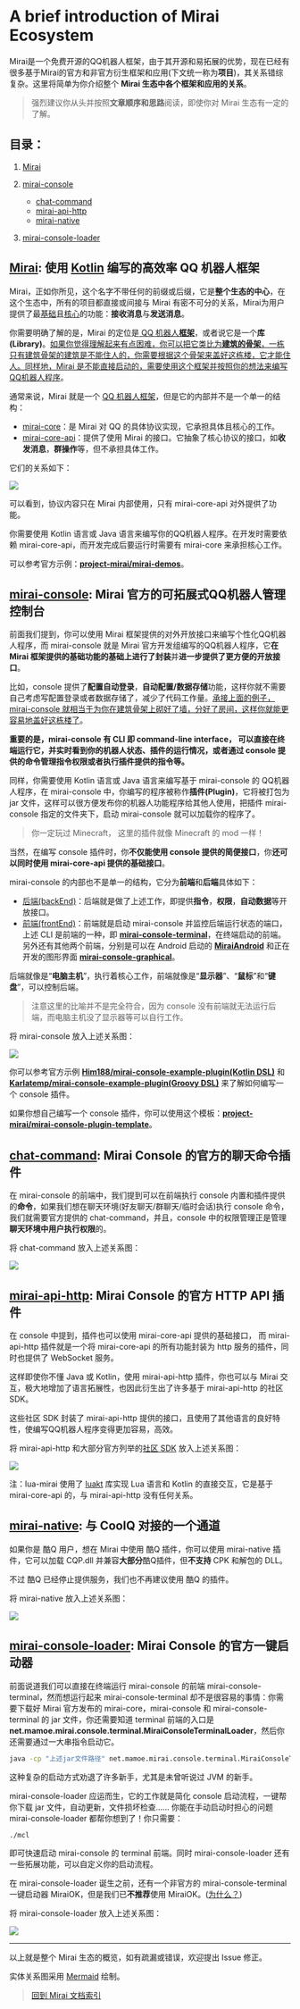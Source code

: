 # A brief introduction of Mirai Ecosystem

Mirai是一个免费开源的QQ机器人框架，由于其开源和易拓展的优势，现在已经有很多基于Mirai的官方和非官方衍生框架和应用(下文统一称为**项目**)，其关系错综复杂。这里将简单为你介绍整个 **Mirai 生态中各个框架和应用的关系**。

> 强烈建议你从头并按照**文章顺序和思路**阅读，即使你对 Mirai 生态有一定的了解。

## 目录：

1. [Mirai](#mirai-使用-kotlin-编写的高效率-qq-机器人框架)

2. [mirai-console](#mirai-console-mirai-官方的可拓展式qq机器人管理控制台)

   - [chat-command](#chat-command-mirai-console-的官方的聊天命令插件)
   - [mirai-api-http](#mirai-api-http-mirai-console-的官方-http-api-插件)
   - [mirai-native](#mirai-native-与-coolq-对接的一个通道)

3. [mirai-console-loader](#mirai-console-loader-mirai-console-的官方一键启动器)




## [Mirai](https://github.com/mamoe/mirai): 使用 [Kotlin](https://www.kotlincn.net/) 编写的高效率 QQ 机器人框架

Mirai，正如你所见，这个名字不带任何的前缀或后缀，它是**整个生态的中心**，在这个生态中，所有的项目都直接或间接与 Mirai 有密不可分的关系，Mirai为用户提供了最<u>基础</u>且<u>核心</u>的功能：**接收消息**与**发送消息**。

你需要明确了解的是，Mirai 的定位是<u> QQ 机器人**框架**</u>，或者说它是一个**库(Library)**。<u>如果你觉得理解起来有点困难，你可以把它类比为**建筑的骨架**，一栋只有建筑骨架的建筑是不能住人的，你需要根据这个骨架来盖好这栋楼，它才能住人。同样地，Mirai 是不能直接启动的，需要使用这个框架并按照你的想法来编写QQ机器人程序</u>。

通常来说，Mirai 就是一个 <u>QQ 机器人框架</u>，但是它的内部并不是一个单一的结构：

- [mirai-core](https://github.com/mamoe/mirai/tree/dev/mirai-core)：是 Mirai 对 QQ 的具体协议实现，它承担具体且核心的工作。
- [mirai-core-api](https://github.com/mamoe/mirai/tree/dev/mirai-core-api)：提供了使用 Mirai 的接口。它抽象了核心协议的接口，如**收发消息**，**群操作**等，但不承担具体工作。

它们的关系如下：

[![](https://mermaid.ink/img/eyJjb2RlIjoiZmxvd2NoYXJ0IExSXG4gICAgY2xhc3NEZWYgY29yZWhpZ2hsaWdodCBmaWxsOiNmOTYsc3Ryb2tlOiMzMzMsc3Ryb2tlLXdpZHRoOjNweDtcbiAgICBzdWJncmFwaCBtaXJhaSBbXCJNaXJhaSDmoYbmnrZcIl1cbiAgICAgICAgbWlyYWljb3JlYXBpKG1pcmFpLWNvcmUtYXBpKTo6OmNvcmVoaWdobGlnaHRcbiAgICAgICAgbWlyYWljb3JlcXFhbmRyb2lkKFwibWlyYWktY29yZTxici8-KFFRQW5kcm9pZCDljY_orq4pXCIpXG4gICAgICAgIG1pcmFpY29yZXFxYW5kcm9pZCAtLT4gfOaPkOS-m-WNj-iurnxtaXJhaWNvcmVhcGlcbiAgICBlbmRcbiAgICBtaXJhaWludGVyZmFjZShcIuS9oOe8luWGmeeahDxici8-5py65Zmo5Lq656iL5bqPXCIpXG4gICAgbWlyYWljb3JlYXBpIC0tPiB85o-Q5L6b5Z-656GA5Yqf6IO9fG1pcmFpaW50ZXJmYWNlIiwibWVybWFpZCI6eyJ0aGVtZSI6ImRlZmF1bHQifSwidXBkYXRlRWRpdG9yIjpmYWxzZX0)](https://mermaid-js.github.io/mermaid-live-editor/#/edit/eyJjb2RlIjoiZmxvd2NoYXJ0IExSXG4gICAgY2xhc3NEZWYgY29yZWhpZ2hsaWdodCBmaWxsOiNmOTYsc3Ryb2tlOiMzMzMsc3Ryb2tlLXdpZHRoOjNweDtcbiAgICBzdWJncmFwaCBtaXJhaSBbXCJNaXJhaSDmoYbmnrZcIl1cbiAgICAgICAgbWlyYWljb3JlYXBpKG1pcmFpLWNvcmUtYXBpKTo6OmNvcmVoaWdobGlnaHRcbiAgICAgICAgbWlyYWljb3JlcXFhbmRyb2lkKFwibWlyYWktY29yZTxici8-KFFRQW5kcm9pZCDljY_orq4pXCIpXG4gICAgICAgIG1pcmFpY29yZXFxYW5kcm9pZCAtLT4gfOaPkOS-m-WNj-iurnxtaXJhaWNvcmVhcGlcbiAgICBlbmRcbiAgICBtaXJhaWludGVyZmFjZShcIuS9oOe8luWGmeeahDxici8-5py65Zmo5Lq656iL5bqPXCIpXG4gICAgbWlyYWljb3JlYXBpIC0tPiB85o-Q5L6b5Z-656GA5Yqf6IO9fG1pcmFpaW50ZXJmYWNlIiwibWVybWFpZCI6eyJ0aGVtZSI6ImRlZmF1bHQifSwidXBkYXRlRWRpdG9yIjpmYWxzZX0)

可以看到，协议内容只在 Mirai 内部使用，只有 mirai-core-api 对外提供了功能。

你需要使用 Kotlin 语言或 Java 语言来编写你的QQ机器人程序。在开发时需要依赖 mirai-core-api，而开发完成后要运行时需要有 mirai-core 来承担核心工作。

可以参考官方示例：**[project-mirai/mirai-demos](https://github.com/project-mirai/mirai-demos)**。

## [mirai-console](https://github.com/mamoe/mirai-console): Mirai 官方的可拓展式QQ机器人管理控制台

前面我们提到，你可以使用 Mirai 框架提供的对外开放接口来编写个性化QQ机器人程序，而 mirai-console 就是 Mirai 官方开发组编写的QQ机器人程序，它**在 Mirai 框架提供的基础功能的基础上进行了封装**并**进一步提供了更方便的开放接口**。

比如，console 提供了**配置自动登录**，**自动配置/数据存储**功能，这样你就不需要自己考虑写配置登录或者数据存储了，减少了代码工作量。<u>承接上面的例子，mirai-console 就相当于为你在建筑骨架上砌好了墙，分好了房间，这样你就能更容易地盖好这栋楼了</u>。

**重要的是，mirai-console 有 CLI 即 command-line interface， 可以直接在终端运行它，并实时看到你的机器人状态、插件的运行情况，或者通过 console 提供的命令管理指令权限或者执行插件提供的指令等。**

同样，你需要使用 Kotlin 语言或 Java 语言来编写基于 mirai-console 的 QQ机器人程序，在 mirai-console 中，你编写的程序被称作**插件(Plugin)**，它将被打包为 jar 文件，这样可以很方便发布你的机器人功能程序给其他人使用，把插件 mirai-console 指定的文件夹下，启动 mirai-console 就可以加载你的程序了。

> 你一定玩过 Minecraft， 这里的插件就像 Minecraft 的 mod 一样！

当然，在编写 console 插件时，你**不仅能使用 console 提供的简便接口**，你**还可以同时使用 mirai-core-api 提供的基础接口**。

mirai-console 的内部也不是单一的结构，它分为**前端**和**后端**具体如下：

- [后端(backEnd)](https://github.com/mamoe/mirai-console/tree/master/backend)：后端就是做了上述工作，即提供**指令**，**权限**，**自动数据**等开放接口。
- [前端(frontEnd)](https://github.com/mamoe/mirai-console/tree/master/frontend)：前端就是启动 mirai-console 并监控后端运行状态的端口，上述 CLI 是前端的一种，即 [**mirai-console-terminal**](https://github.com/mamoe/mirai-console/tree/master/frontend/mirai-console-terminal)，在终端启动的前端。另外还有其他两个前端，分别是可以在 Android 启动的 **[MiraiAndroid](https://github.com/mzdluo123/MiraiAndroid)** 和正在开发的图形界面 [**mirai-console-graphical**](https://github.com/mamoe/mirai-console/tree/master/frontend/mirai-console-graphical)。

后端就像是“**电脑主机**”，执行着核心工作，前端就像是“**显示器**”、“**鼠标**”和“**键盘**”，可以控制后端。

> 注意这里的比喻并不是完全符合，因为 console 没有前端就无法运行后端，而电脑主机没了显示器等可以自行工作。

将 mirai-console 放入上述关系图：

[![](https://mermaid.ink/img/eyJjb2RlIjoiZmxvd2NoYXJ0IExSXG4gICAgY2xhc3NEZWYgY29yZWhpZ2hsaWdodCBmaWxsOiNmOTYsc3Ryb2tlOiMzMzMsc3Ryb2tlLXdpZHRoOjNweDtcbiAgICBjbGFzc0RlZiBoaWdobGlnaHQgZmlsbDojZjg4LHN0cm9rZTojMzMzLHN0cm9rZS13aWR0aDozcHhcbiAgICBzdWJncmFwaCBtaXJhaSBbXCJNaXJhaSDmoYbmnrZcIl1cbiAgICAgICAgbWlyYWljb3JlYXBpKG1pcmFpLWNvcmUtYXBpKTo6OmNvcmVoaWdobGlnaHRcbiAgICAgICAgbWlyYWljb3JlcXFhbmRyb2lkKFwibWlyYWktY29yZTxici8-KFFRQW5kcm9pZCDljY_orq4pXCIpXG4gICAgICAgIG1pcmFpY29yZXFxYW5kcm9pZCAtLT4gfOaPkOS-m-WNj-iurnxtaXJhaWNvcmVhcGlcbiAgICBlbmRcbiAgICBtaXJhaWludGVyZmFjZShcIuS9oOe8luWGmeeahDxici8-5py65Zmo5Lq656iL5bqPXCIpXG4gICAgbWlyYWljb3JlYXBpIC0tPiB85o-Q5L6b5Z-656GA5Yqf6IO9fG1pcmFpaW50ZXJmYWNlXG4gICAgbWlyYWljb3JlYXBpIC0tPiB85bCB6KOF5Z-656GA5Yqf6IO9fG1pcmFpY29uc29sZWJhY2tlbmRcbiAgICBzdWJncmFwaCBtaXJhaWNvbnNvbGUgW1wiTWlyYWkgQ29uc29sZVwiXVxuICAgICAgICBtaXJhaWNvbnNvbGViYWNrZW5kKFwiQmFja0VuZFwiKTo6OmhpZ2hsaWdodFxuICAgICAgICBtaXJhaWNvbnNvbGVmcm9udGVuZC10ZXJtaW5hbChcIkZyb250RW5kOiB0ZXJtaW5hbFwiKVxuICAgICAgICBtaXJhaWNvbnNvbGVmcm9udGVuZC1ncmFwaGljYWwoXCJGcm9udEVuZDogZ3JhcGhpY2FsPGJyLz4o5byA5Y-R5LitKVwiKVxuICAgICAgICBtaXJhaWNvbnNvbGVmcm9udGVuZC1hbmRyb2lkKFwiRnJvbnRFbmQ6IEFuZHJvaWRcIilcbiAgICAgICAgbWlyYWljb25zb2xlYmFja2VuZCAtLT4gbWlyYWljb25zb2xlZnJvbnRlbmQtdGVybWluYWxcbiAgICAgICAgbWlyYWljb25zb2xlYmFja2VuZCAtLT4gbWlyYWljb25zb2xlZnJvbnRlbmQtZ3JhcGhpY2FsXG4gICAgICAgIG1pcmFpY29uc29sZWJhY2tlbmQgLS0-IG1pcmFpY29uc29sZWZyb250ZW5kLWFuZHJvaWRcbiAgICBlbmRcbiAgICBzdWJncmFwaCBjb25zb2xlcGx1Z2lucyBbXCJNaXJhaSBDb25zb2xlIOaPkuS7tlwiXVxuICAgICAgICB5b3VybWlyYWlwbHVnaW4oXCLkvaDnvJblhpnnmoQgQ29uc29sZSDmj5Lku7ZcIilcbiAgICBlbmRcbiAgICB5b3VybWlyYWlwbHVnaW4gLS0-IG1pcmFpY29uc29sZWJhY2tlbmQiLCJtZXJtYWlkIjp7InRoZW1lIjoiZGVmYXVsdCJ9LCJ1cGRhdGVFZGl0b3IiOmZhbHNlfQ)](https://mermaid-js.github.io/mermaid-live-editor/#/edit/eyJjb2RlIjoiZmxvd2NoYXJ0IExSXG4gICAgY2xhc3NEZWYgY29yZWhpZ2hsaWdodCBmaWxsOiNmOTYsc3Ryb2tlOiMzMzMsc3Ryb2tlLXdpZHRoOjNweDtcbiAgICBjbGFzc0RlZiBoaWdobGlnaHQgZmlsbDojZjg4LHN0cm9rZTojMzMzLHN0cm9rZS13aWR0aDozcHhcbiAgICBzdWJncmFwaCBtaXJhaSBbXCJNaXJhaSDmoYbmnrZcIl1cbiAgICAgICAgbWlyYWljb3JlYXBpKG1pcmFpLWNvcmUtYXBpKTo6OmNvcmVoaWdobGlnaHRcbiAgICAgICAgbWlyYWljb3JlcXFhbmRyb2lkKFwibWlyYWktY29yZTxici8-KFFRQW5kcm9pZCDljY_orq4pXCIpXG4gICAgICAgIG1pcmFpY29yZXFxYW5kcm9pZCAtLT4gfOaPkOS-m-WNj-iurnxtaXJhaWNvcmVhcGlcbiAgICBlbmRcbiAgICBtaXJhaWludGVyZmFjZShcIuS9oOe8luWGmeeahDxici8-5py65Zmo5Lq656iL5bqPXCIpXG4gICAgbWlyYWljb3JlYXBpIC0tPiB85o-Q5L6b5Z-656GA5Yqf6IO9fG1pcmFpaW50ZXJmYWNlXG4gICAgbWlyYWljb3JlYXBpIC0tPiB85bCB6KOF5Z-656GA5Yqf6IO9fG1pcmFpY29uc29sZWJhY2tlbmRcbiAgICBzdWJncmFwaCBtaXJhaWNvbnNvbGUgW1wiTWlyYWkgQ29uc29sZVwiXVxuICAgICAgICBtaXJhaWNvbnNvbGViYWNrZW5kKFwiQmFja0VuZFwiKTo6OmhpZ2hsaWdodFxuICAgICAgICBtaXJhaWNvbnNvbGVmcm9udGVuZC10ZXJtaW5hbChcIkZyb250RW5kOiB0ZXJtaW5hbFwiKVxuICAgICAgICBtaXJhaWNvbnNvbGVmcm9udGVuZC1ncmFwaGljYWwoXCJGcm9udEVuZDogZ3JhcGhpY2FsPGJyLz4o5byA5Y-R5LitKVwiKVxuICAgICAgICBtaXJhaWNvbnNvbGVmcm9udGVuZC1hbmRyb2lkKFwiRnJvbnRFbmQ6IEFuZHJvaWRcIilcbiAgICAgICAgbWlyYWljb25zb2xlYmFja2VuZCAtLT4gbWlyYWljb25zb2xlZnJvbnRlbmQtdGVybWluYWxcbiAgICAgICAgbWlyYWljb25zb2xlYmFja2VuZCAtLT4gbWlyYWljb25zb2xlZnJvbnRlbmQtZ3JhcGhpY2FsXG4gICAgICAgIG1pcmFpY29uc29sZWJhY2tlbmQgLS0-IG1pcmFpY29uc29sZWZyb250ZW5kLWFuZHJvaWRcbiAgICBlbmRcbiAgICBzdWJncmFwaCBjb25zb2xlcGx1Z2lucyBbXCJNaXJhaSBDb25zb2xlIOaPkuS7tlwiXVxuICAgICAgICB5b3VybWlyYWlwbHVnaW4oXCLkvaDnvJblhpnnmoQgQ29uc29sZSDmj5Lku7ZcIilcbiAgICBlbmRcbiAgICB5b3VybWlyYWlwbHVnaW4gLS0-IG1pcmFpY29uc29sZWJhY2tlbmQiLCJtZXJtYWlkIjp7InRoZW1lIjoiZGVmYXVsdCJ9LCJ1cGRhdGVFZGl0b3IiOmZhbHNlfQ)

你可以参考官方示例 [**Him188/mirai-console-example-plugin(Kotlin DSL)**](https://github.com/Him188/mirai-console-example-plugin) 和 **[Karlatemp/mirai-console-example-plugin(Groovy DSL)](https://github.com/Karlatemp/mirai-console-example-plugin)** 来了解如何编写一个 console 插件。

如果你想自己编写一个 console 插件，你可以使用这个模板：**[project-mirai/mirai-console-plugin-template](https://github.com/project-mirai/mirai-console-plugin-template)**。

## [chat-command](https://github.com/project-mirai/chat-command): Mirai Console 的官方的聊天命令插件

在 mirai-console 的前端中，我们提到可以在前端执行 console 内置和插件提供的**命令**，如果我们想在聊天环境(好友聊天/群聊天/临时会话)执行 console 命令，我们就需要官方提供的 chat-command，并且，console 中的权限管理正是管理**聊天环境中用户执行权限**的。

将 chat-command 放入上述关系图：

[![](https://mermaid.ink/img/eyJjb2RlIjoiZmxvd2NoYXJ0IExSXG4gICAgY2xhc3NEZWYgY29yZWhpZ2hsaWdodCBmaWxsOiNmOTYsc3Ryb2tlOiMzMzMsc3Ryb2tlLXdpZHRoOjNweDtcbiAgICBjbGFzc0RlZiBoaWdobGlnaHQgZmlsbDojZjg4LHN0cm9rZTojMzMzLHN0cm9rZS13aWR0aDozcHhcbiAgICBzdWJncmFwaCBtaXJhaSBbXCJNaXJhaSDmoYbmnrZcIl1cbiAgICAgICAgbWlyYWljb3JlYXBpKG1pcmFpLWNvcmUtYXBpKTo6OmNvcmVoaWdobGlnaHRcbiAgICAgICAgbWlyYWljb3JlcXFhbmRyb2lkKFwibWlyYWktY29yZTxici8-KFFRQW5kcm9pZCDljY_orq4pXCIpXG4gICAgICAgIG1pcmFpY29yZXFxYW5kcm9pZCAtLT4gfOaPkOS-m-WNj-iurnxtaXJhaWNvcmVhcGlcbiAgICBlbmRcbiAgICBtaXJhaWludGVyZmFjZShcIuS9oOe8luWGmeeahDxici8-5py65Zmo5Lq656iL5bqPXCIpXG4gICAgbWlyYWljb3JlYXBpIC0tPiB85o-Q5L6b5Z-656GA5Yqf6IO9fG1pcmFpaW50ZXJmYWNlXG4gICAgbWlyYWljb3JlYXBpIC0tPiB85bCB6KOF5Z-656GA5Yqf6IO9fG1pcmFpY29uc29sZWJhY2tlbmRcbiAgICBzdWJncmFwaCBtaXJhaWNvbnNvbGUgW1wiTWlyYWkgQ29uc29sZVwiXVxuICAgICAgICBtaXJhaWNvbnNvbGViYWNrZW5kKFwiQmFja0VuZFwiKVxuICAgICAgICBtaXJhaWNvbnNvbGVmcm9udGVuZC10ZXJtaW5hbChcIkZyb250RW5kOiB0ZXJtaW5hbFwiKVxuICAgICAgICBtaXJhaWNvbnNvbGVmcm9udGVuZC1ncmFwaGljYWwoXCJGcm9udEVuZDogZ3JhcGhpY2FsPGJyLz4o5byA5Y-R5LitKVwiKVxuICAgICAgICBtaXJhaWNvbnNvbGVmcm9udGVuZC1hbmRyb2lkKFwiRnJvbnRFbmQ6IEFuZHJvaWRcIilcbiAgICAgICAgbWlyYWljb25zb2xlYmFja2VuZCAtLT4gbWlyYWljb25zb2xlZnJvbnRlbmQtdGVybWluYWxcbiAgICAgICAgbWlyYWljb25zb2xlYmFja2VuZCAtLT4gbWlyYWljb25zb2xlZnJvbnRlbmQtZ3JhcGhpY2FsXG4gICAgICAgIG1pcmFpY29uc29sZWJhY2tlbmQgLS0-IG1pcmFpY29uc29sZWZyb250ZW5kLWFuZHJvaWRcbiAgICBlbmRcbiAgICBzdWJncmFwaCBjb25zb2xlcGx1Z2lucyBbXCJNaXJhaSBDb25zb2xlIOaPkuS7tlwiXVxuICAgICAgICB5b3VybWlyYWlwbHVnaW4oXCLkvaDnvJblhpnnmoQgQ29uc29sZSDmj5Lku7ZcIilcbiAgICAgICAgY2hhdGNvbW1hbmQoXCJjaGF0LWNvbW1hbmQg5o-S5Lu2XCIpOjo6aGlnaGxpZ2h0XG4gICAgZW5kXG4gICAgeW91cm1pcmFpcGx1Z2luIC0tPiBtaXJhaWNvbnNvbGViYWNrZW5kXG4gICAgY2hhdGNvbW1hbmQgLS0-IG1pcmFpY29uc29sZWJhY2tlbmQiLCJtZXJtYWlkIjp7InRoZW1lIjoiZGVmYXVsdCJ9LCJ1cGRhdGVFZGl0b3IiOmZhbHNlfQ)](https://mermaid-js.github.io/mermaid-live-editor/#/edit/eyJjb2RlIjoiZmxvd2NoYXJ0IExSXG4gICAgY2xhc3NEZWYgY29yZWhpZ2hsaWdodCBmaWxsOiNmOTYsc3Ryb2tlOiMzMzMsc3Ryb2tlLXdpZHRoOjNweDtcbiAgICBjbGFzc0RlZiBoaWdobGlnaHQgZmlsbDojZjg4LHN0cm9rZTojMzMzLHN0cm9rZS13aWR0aDozcHhcbiAgICBzdWJncmFwaCBtaXJhaSBbXCJNaXJhaSDmoYbmnrZcIl1cbiAgICAgICAgbWlyYWljb3JlYXBpKG1pcmFpLWNvcmUtYXBpKTo6OmNvcmVoaWdobGlnaHRcbiAgICAgICAgbWlyYWljb3JlcXFhbmRyb2lkKFwibWlyYWktY29yZTxici8-KFFRQW5kcm9pZCDljY_orq4pXCIpXG4gICAgICAgIG1pcmFpY29yZXFxYW5kcm9pZCAtLT4gfOaPkOS-m-WNj-iurnxtaXJhaWNvcmVhcGlcbiAgICBlbmRcbiAgICBtaXJhaWludGVyZmFjZShcIuS9oOe8luWGmeeahDxici8-5py65Zmo5Lq656iL5bqPXCIpXG4gICAgbWlyYWljb3JlYXBpIC0tPiB85o-Q5L6b5Z-656GA5Yqf6IO9fG1pcmFpaW50ZXJmYWNlXG4gICAgbWlyYWljb3JlYXBpIC0tPiB85bCB6KOF5Z-656GA5Yqf6IO9fG1pcmFpY29uc29sZWJhY2tlbmRcbiAgICBzdWJncmFwaCBtaXJhaWNvbnNvbGUgW1wiTWlyYWkgQ29uc29sZVwiXVxuICAgICAgICBtaXJhaWNvbnNvbGViYWNrZW5kKFwiQmFja0VuZFwiKVxuICAgICAgICBtaXJhaWNvbnNvbGVmcm9udGVuZC10ZXJtaW5hbChcIkZyb250RW5kOiB0ZXJtaW5hbFwiKVxuICAgICAgICBtaXJhaWNvbnNvbGVmcm9udGVuZC1ncmFwaGljYWwoXCJGcm9udEVuZDogZ3JhcGhpY2FsPGJyLz4o5byA5Y-R5LitKVwiKVxuICAgICAgICBtaXJhaWNvbnNvbGVmcm9udGVuZC1hbmRyb2lkKFwiRnJvbnRFbmQ6IEFuZHJvaWRcIilcbiAgICAgICAgbWlyYWljb25zb2xlYmFja2VuZCAtLT4gbWlyYWljb25zb2xlZnJvbnRlbmQtdGVybWluYWxcbiAgICAgICAgbWlyYWljb25zb2xlYmFja2VuZCAtLT4gbWlyYWljb25zb2xlZnJvbnRlbmQtZ3JhcGhpY2FsXG4gICAgICAgIG1pcmFpY29uc29sZWJhY2tlbmQgLS0-IG1pcmFpY29uc29sZWZyb250ZW5kLWFuZHJvaWRcbiAgICBlbmRcbiAgICBzdWJncmFwaCBjb25zb2xlcGx1Z2lucyBbXCJNaXJhaSBDb25zb2xlIOaPkuS7tlwiXVxuICAgICAgICB5b3VybWlyYWlwbHVnaW4oXCLkvaDnvJblhpnnmoQgQ29uc29sZSDmj5Lku7ZcIilcbiAgICAgICAgY2hhdGNvbW1hbmQoXCJjaGF0LWNvbW1hbmQg5o-S5Lu2XCIpOjo6aGlnaGxpZ2h0XG4gICAgZW5kXG4gICAgeW91cm1pcmFpcGx1Z2luIC0tPiBtaXJhaWNvbnNvbGViYWNrZW5kXG4gICAgY2hhdGNvbW1hbmQgLS0-IG1pcmFpY29uc29sZWJhY2tlbmQiLCJtZXJtYWlkIjp7InRoZW1lIjoiZGVmYXVsdCJ9LCJ1cGRhdGVFZGl0b3IiOmZhbHNlfQ)

## [mirai-api-http](https://github.com/mamoe/mirai-api-http): Mirai Console 的官方 HTTP API 插件

在 console 中提到，插件也可以使用 mirai-core-api 提供的基础接口， 而 mirai-api-http 插件就是一个将 mirai-core-api 的所有功能封装为 http 服务的插件，同时也提供了 WebSocket 服务。

这样即使你不懂 Java 或 Kotlin，使用 mirai-api-http 插件，你也可以与 Mirai 交互，极大地增加了语言拓展性，也因此衍生出了许多基于 mirai-api-http 的社区 SDK。

这些社区 SDK 封装了 mirai-api-http 提供的接口，且使用了其他语言的良好特性，使编写QQ机器人程序变得更加容易，高效。

将 mirai-api-http 和大部分官方列举的[社区 SDK](https://github.com/mamoe/mirai#%E4%BD%BF%E7%94%A8-mirai-console-%E6%9C%8D%E5%8A%A1%E7%AB%AF%E4%B8%BA-mirai-console-%E5%BC%80%E5%8F%91%E6%8F%92%E4%BB%B6) 放入上述关系图：

[![](https://mermaid.ink/img/eyJjb2RlIjoiZmxvd2NoYXJ0IExSXG4gICAgY2xhc3NEZWYgY29yZWhpZ2hsaWdodCBmaWxsOiNmOTYsc3Ryb2tlOiMzMzMsc3Ryb2tlLXdpZHRoOjNweDtcbiAgICBjbGFzc0RlZiBoaWdobGlnaHQgZmlsbDojZjg4LHN0cm9rZTojMzMzLHN0cm9rZS13aWR0aDozcHhcbiAgICBzdWJncmFwaCBtaXJhaSBbXCJNaXJhaSDmoYbmnrZcIl1cbiAgICAgICAgbWlyYWljb3JlYXBpKG1pcmFpLWNvcmUtYXBpKTo6OmNvcmVoaWdobGlnaHRcbiAgICAgICAgbWlyYWljb3JlcXFhbmRyb2lkKFwibWlyYWktY29yZTxici8-KFFRQW5kcm9pZCDljY_orq4pXCIpXG4gICAgICAgIG1pcmFpY29yZXFxYW5kcm9pZCAtLT4gfOaPkOS-m-WNj-iurnxtaXJhaWNvcmVhcGlcbiAgICBlbmRcbiAgICBtaXJhaWludGVyZmFjZShcIuS9oOe8luWGmeeahDxici8-5py65Zmo5Lq656iL5bqPXCIpXG4gICAgbWlyYWljb3JlYXBpIC0tPiB85o-Q5L6b5Z-656GA5Yqf6IO9fG1pcmFpaW50ZXJmYWNlXG4gICAgbWlyYWljb3JlYXBpIC0tPiB85bCB6KOF5Z-656GA5Yqf6IO9fG1pcmFpY29uc29sZWJhY2tlbmRcbiAgICBzdWJncmFwaCBtaXJhaWNvbnNvbGUgW1wiTWlyYWkgQ29uc29sZVwiXVxuICAgICAgICBtaXJhaWNvbnNvbGViYWNrZW5kKFwiQmFja0VuZFwiKVxuICAgICAgICBtaXJhaWNvbnNvbGVmcm9udGVuZC10ZXJtaW5hbChcIkZyb250RW5kOiB0ZXJtaW5hbFwiKVxuICAgICAgICBtaXJhaWNvbnNvbGVmcm9udGVuZC1ncmFwaGljYWwoXCJGcm9udEVuZDogZ3JhcGhpY2FsPGJyLz4o5byA5Y-R5LitKVwiKVxuICAgICAgICBtaXJhaWNvbnNvbGVmcm9udGVuZC1hbmRyb2lkKFwiRnJvbnRFbmQ6IEFuZHJvaWRcIilcbiAgICAgICAgbWlyYWljb25zb2xlYmFja2VuZCAtLT4gbWlyYWljb25zb2xlZnJvbnRlbmQtdGVybWluYWxcbiAgICAgICAgbWlyYWljb25zb2xlYmFja2VuZCAtLT4gbWlyYWljb25zb2xlZnJvbnRlbmQtZ3JhcGhpY2FsXG4gICAgICAgIG1pcmFpY29uc29sZWJhY2tlbmQgLS0-IG1pcmFpY29uc29sZWZyb250ZW5kLWFuZHJvaWRcbiAgICBlbmRcbiAgICBzdWJncmFwaCBjb25zb2xlcGx1Z2lucyBbXCJNaXJhaSBDb25zb2xlIOaPkuS7tlwiXVxuICAgICAgICB5b3VybWlyYWlwbHVnaW4oXCLkvaDnvJblhpnnmoQgQ29uc29sZSDmj5Lku7ZcIikgLS0-IG1pcmFpY29uc29sZWJhY2tlbmRcbiAgICAgICAgY2hhdGNvbW1hbmQoXCJjaGF0LWNvbW1hbmQg5o-S5Lu2XCIpIC0tPiBtaXJhaWNvbnNvbGViYWNrZW5kXG4gICAgICAgIG1pcmFpYXBpaHR0cChcIm1pcmFpLWFwaS1odHRwIOaPkuS7tlwiKTo6OmhpZ2hsaWdodCAgLS0-IG1pcmFpY29uc29sZWJhY2tlbmRcbiAgICBlbmRcbiAgICBzdWJncmFwaCBjb21tdW5pdHlzZGsgW1wi56S-5Yy6IFNES1wiXVxuICAgICAgICBsdWEoXCJMdWE6IGx1YS1taXJhaVwiKTo6OmhpZ2hsaWdodCAtLT4gbWlyYWljb3JlYXBpXG4gICAgICAgIGRvdG5ldChcIi5OZXQvYyM6IEh5cGVyYWlcIik6OjpoaWdobGlnaHQgLS0-IG1pcmFpYXBpaHR0cFxuICAgICAgICBlKFwi5piT6K-t6KiAOiBlLW1pcmFpXCIpOjo6aGlnaGxpZ2h0IC0tPiBtaXJhaWFwaWh0dHBcbiAgICAgICAgdHlwZXNjcmlwdChcIlR5cGVTY3JpcHQ6IG1pcmFpLXRzXCIpOjo6aGlnaGxpZ2h0IC0tPiBtaXJhaWFwaWh0dHBcbiAgICAgICAgcnVzdChcIlJ1c3Q6IG1pcmFpLXJ1c3RcIik6OjpoaWdobGlnaHQgLS0-IG1pcmFpYXBpaHR0cFxuICAgICAgICBjc2hhcnAoXCJDIzogbWlyYWktQ1NoYXJwXCIpOjo6aGlnaGxpZ2h0IC0tPiBtaXJhaWFwaWh0dHBcbiAgICAgICAgY3BwKFwiQysrOiBtaXJhaS1jcHAvbWlyYWlwcFwiKTo6OmhpZ2hsaWdodCAtLT4gbWlyYWlhcGlodHRwXG4gICAgICAgIHJoaW5vanMoXCJSaGlub0pTOiBtaXJhaS1yaGlub2pzLXNka1wiKTo6OmhpZ2hsaWdodCAtLT4gbWlyYWlhcGlodHRwXG4gICAgICAgIGdvKFwiR29sYW5nOiBnb21pcmFpXCIpOjo6aGlnaGxpZ2h0IC0tPiBtaXJhaWFwaWh0dHBcbiAgICAgICAgbm9kZWpzKFwiTm9kZUpTOiBub2RlanMtbWlyYWlcIik6OjpoaWdobGlnaHQgLS0-IG1pcmFpYXBpaHR0cFxuICAgICAgICBncmFpYShcIlB5dGhvbjogR3JhaWFGcmFtZXdvcmtcIik6OjpoaWdobGlnaHQgLS0-IG1pcmFpYXBpaHR0cFxuICAgIGVuZCIsIm1lcm1haWQiOnsidGhlbWUiOiJkZWZhdWx0In0sInVwZGF0ZUVkaXRvciI6ZmFsc2V9)](https://mermaid-js.github.io/mermaid-live-editor/#/edit/eyJjb2RlIjoiZmxvd2NoYXJ0IExSXG4gICAgY2xhc3NEZWYgY29yZWhpZ2hsaWdodCBmaWxsOiNmOTYsc3Ryb2tlOiMzMzMsc3Ryb2tlLXdpZHRoOjNweDtcbiAgICBjbGFzc0RlZiBoaWdobGlnaHQgZmlsbDojZjg4LHN0cm9rZTojMzMzLHN0cm9rZS13aWR0aDozcHhcbiAgICBzdWJncmFwaCBtaXJhaSBbXCJNaXJhaSDmoYbmnrZcIl1cbiAgICAgICAgbWlyYWljb3JlYXBpKG1pcmFpLWNvcmUtYXBpKTo6OmNvcmVoaWdobGlnaHRcbiAgICAgICAgbWlyYWljb3JlcXFhbmRyb2lkKFwibWlyYWktY29yZTxici8-KFFRQW5kcm9pZCDljY_orq4pXCIpXG4gICAgICAgIG1pcmFpY29yZXFxYW5kcm9pZCAtLT4gfOaPkOS-m-WNj-iurnxtaXJhaWNvcmVhcGlcbiAgICBlbmRcbiAgICBtaXJhaWludGVyZmFjZShcIuS9oOe8luWGmeeahDxici8-5py65Zmo5Lq656iL5bqPXCIpXG4gICAgbWlyYWljb3JlYXBpIC0tPiB85o-Q5L6b5Z-656GA5Yqf6IO9fG1pcmFpaW50ZXJmYWNlXG4gICAgbWlyYWljb3JlYXBpIC0tPiB85bCB6KOF5Z-656GA5Yqf6IO9fG1pcmFpY29uc29sZWJhY2tlbmRcbiAgICBzdWJncmFwaCBtaXJhaWNvbnNvbGUgW1wiTWlyYWkgQ29uc29sZVwiXVxuICAgICAgICBtaXJhaWNvbnNvbGViYWNrZW5kKFwiQmFja0VuZFwiKVxuICAgICAgICBtaXJhaWNvbnNvbGVmcm9udGVuZC10ZXJtaW5hbChcIkZyb250RW5kOiB0ZXJtaW5hbFwiKVxuICAgICAgICBtaXJhaWNvbnNvbGVmcm9udGVuZC1ncmFwaGljYWwoXCJGcm9udEVuZDogZ3JhcGhpY2FsPGJyLz4o5byA5Y-R5LitKVwiKVxuICAgICAgICBtaXJhaWNvbnNvbGVmcm9udGVuZC1hbmRyb2lkKFwiRnJvbnRFbmQ6IEFuZHJvaWRcIilcbiAgICAgICAgbWlyYWljb25zb2xlYmFja2VuZCAtLT4gbWlyYWljb25zb2xlZnJvbnRlbmQtdGVybWluYWxcbiAgICAgICAgbWlyYWljb25zb2xlYmFja2VuZCAtLT4gbWlyYWljb25zb2xlZnJvbnRlbmQtZ3JhcGhpY2FsXG4gICAgICAgIG1pcmFpY29uc29sZWJhY2tlbmQgLS0-IG1pcmFpY29uc29sZWZyb250ZW5kLWFuZHJvaWRcbiAgICBlbmRcbiAgICBzdWJncmFwaCBjb25zb2xlcGx1Z2lucyBbXCJNaXJhaSBDb25zb2xlIOaPkuS7tlwiXVxuICAgICAgICB5b3VybWlyYWlwbHVnaW4oXCLkvaDnvJblhpnnmoQgQ29uc29sZSDmj5Lku7ZcIikgLS0-IG1pcmFpY29uc29sZWJhY2tlbmRcbiAgICAgICAgY2hhdGNvbW1hbmQoXCJjaGF0LWNvbW1hbmQg5o-S5Lu2XCIpIC0tPiBtaXJhaWNvbnNvbGViYWNrZW5kXG4gICAgICAgIG1pcmFpYXBpaHR0cChcIm1pcmFpLWFwaS1odHRwIOaPkuS7tlwiKTo6OmhpZ2hsaWdodCAgLS0-IG1pcmFpY29uc29sZWJhY2tlbmRcbiAgICBlbmRcbiAgICBzdWJncmFwaCBjb21tdW5pdHlzZGsgW1wi56S-5Yy6IFNES1wiXVxuICAgICAgICBsdWEoXCJMdWE6IGx1YS1taXJhaVwiKTo6OmhpZ2hsaWdodCAtLT4gbWlyYWljb3JlYXBpXG4gICAgICAgIGRvdG5ldChcIi5OZXQvYyM6IEh5cGVyYWlcIik6OjpoaWdobGlnaHQgLS0-IG1pcmFpYXBpaHR0cFxuICAgICAgICBlKFwi5piT6K-t6KiAOiBlLW1pcmFpXCIpOjo6aGlnaGxpZ2h0IC0tPiBtaXJhaWFwaWh0dHBcbiAgICAgICAgdHlwZXNjcmlwdChcIlR5cGVTY3JpcHQ6IG1pcmFpLXRzXCIpOjo6aGlnaGxpZ2h0IC0tPiBtaXJhaWFwaWh0dHBcbiAgICAgICAgcnVzdChcIlJ1c3Q6IG1pcmFpLXJ1c3RcIik6OjpoaWdobGlnaHQgLS0-IG1pcmFpYXBpaHR0cFxuICAgICAgICBjc2hhcnAoXCJDIzogbWlyYWktQ1NoYXJwXCIpOjo6aGlnaGxpZ2h0IC0tPiBtaXJhaWFwaWh0dHBcbiAgICAgICAgY3BwKFwiQysrOiBtaXJhaS1jcHAvbWlyYWlwcFwiKTo6OmhpZ2hsaWdodCAtLT4gbWlyYWlhcGlodHRwXG4gICAgICAgIHJoaW5vanMoXCJSaGlub0pTOiBtaXJhaS1yaGlub2pzLXNka1wiKTo6OmhpZ2hsaWdodCAtLT4gbWlyYWlhcGlodHRwXG4gICAgICAgIGdvKFwiR29sYW5nOiBnb21pcmFpXCIpOjo6aGlnaGxpZ2h0IC0tPiBtaXJhaWFwaWh0dHBcbiAgICAgICAgbm9kZWpzKFwiTm9kZUpTOiBub2RlanMtbWlyYWlcIik6OjpoaWdobGlnaHQgLS0-IG1pcmFpYXBpaHR0cFxuICAgICAgICBncmFpYShcIlB5dGhvbjogR3JhaWFGcmFtZXdvcmtcIik6OjpoaWdobGlnaHQgLS0-IG1pcmFpYXBpaHR0cFxuICAgIGVuZCIsIm1lcm1haWQiOnsidGhlbWUiOiJkZWZhdWx0In0sInVwZGF0ZUVkaXRvciI6ZmFsc2V9)

注：lua-mirai 使用了 [luakt](https://github.com/only52607/luakt) 库实现 Lua 语言和 Kotlin 的直接交互，它是基于 mirai-core-api 的，与 mirai-api-http 没有任何关系。

## [mirai-native](https://github.com/iTXTech/mirai-native): 与 CoolQ 对接的一个通道

如果你是 酷Q 用户，想在 Mirai 中使用 酷Q 插件，你可以使用 mirai-native 插件，它可以加载 CQP.dll 并兼容**大部分**酷Q插件，但**不支持** CPK 和解包的 DLL。

不过 酷Q 已经停止提供服务，我们也不再建议使用 酷Q 的插件。

将 mirai-native 放入上述关系图：

[![](https://mermaid.ink/img/eyJjb2RlIjoiZmxvd2NoYXJ0IExSXG4gICAgY2xhc3NEZWYgY29yZWhpZ2hsaWdodCBmaWxsOiNmOTYsc3Ryb2tlOiMzMzMsc3Ryb2tlLXdpZHRoOjNweDtcbiAgICBjbGFzc0RlZiBoaWdobGlnaHQgZmlsbDojZjg4LHN0cm9rZTojMzMzLHN0cm9rZS13aWR0aDozcHhcbiAgICBzdWJncmFwaCBtaXJhaSBbXCJNaXJhaSDmoYbmnrZcIl1cbiAgICAgICAgbWlyYWljb3JlYXBpKFwibWlyYWktY29yZS1hcGlcIik6Ojpjb3JlaGlnaGxpZ2h0XG4gICAgICAgIG1pcmFpY29yZXFxYW5kcm9pZChcIm1pcmFpLWNvcmU8YnIvPihRUUFuZHJvaWQg5Y2P6K6uKVwiKVxuICAgICAgICBtaXJhaWNvcmVxcWFuZHJvaWQgLS0-IHzmj5DkvpvljY_orq58bWlyYWljb3JlYXBpXG4gICAgZW5kXG4gICAgbWlyYWlpbnRlcmZhY2UoXCLkvaDnvJblhpnnmoQ8YnIvPuacuuWZqOS6uueoi-W6j1wiKVxuICAgIG1pcmFpY29yZWFwaSAtLT4gfOaPkOS-m-WfuuehgOWKn-iDvXxtaXJhaWludGVyZmFjZVxuICAgIG1pcmFpY29yZWFwaSAtLT4gfOWwgeijheWfuuehgOWKn-iDvXxtaXJhaWNvbnNvbGViYWNrZW5kXG4gICAgc3ViZ3JhcGggbWlyYWljb25zb2xlIFtcIk1pcmFpIENvbnNvbGVcIl1cbiAgICAgICAgbWlyYWljb25zb2xlYmFja2VuZChcIkJhY2tFbmRcIilcbiAgICAgICAgbWlyYWljb25zb2xlZnJvbnRlbmQtdGVybWluYWwoXCJGcm9udEVuZDogdGVybWluYWxcIilcbiAgICAgICAgbWlyYWljb25zb2xlZnJvbnRlbmQtZ3JhcGhpY2FsKFwiRnJvbnRFbmQ6IGdyYXBoaWNhbDxici8-KOW8gOWPkeS4rSlcIilcbiAgICAgICAgbWlyYWljb25zb2xlZnJvbnRlbmQtYW5kcm9pZChcIkZyb250RW5kOiBBbmRyb2lkXCIpXG4gICAgICAgIG1pcmFpY29uc29sZWJhY2tlbmQgLS0-IG1pcmFpY29uc29sZWZyb250ZW5kLXRlcm1pbmFsXG4gICAgICAgIG1pcmFpY29uc29sZWJhY2tlbmQgLS0-IG1pcmFpY29uc29sZWZyb250ZW5kLWdyYXBoaWNhbFxuICAgICAgICBtaXJhaWNvbnNvbGViYWNrZW5kIC0tPiBtaXJhaWNvbnNvbGVmcm9udGVuZC1hbmRyb2lkXG4gICAgZW5kXG4gICAgc3ViZ3JhcGggY29uc29sZXBsdWdpbnMgW1wiTWlyYWkgQ29uc29sZSDmj5Lku7ZcIl1cbiAgICAgICAgeW91cm1pcmFpY29uc29sZXBsdWdpbihcIuS9oOe8luWGmeeahCBDb25zb2xlIOaPkuS7tlwiKSAtLT4gbWlyYWljb25zb2xlYmFja2VuZFxuICAgICAgICBtaXJhaWFwaWh0dHAoXCJtaXJhaS1hcGktaHR0cCDmj5Lku7ZcIikgIC0tPiBtaXJhaWNvbnNvbGViYWNrZW5kXG4gICAgICAgIG90aGVyc21pcmFpcGx1Z2luKFwi5YW25LuWIENvbnNvbGUg5o-S5Lu2XCIpIC0tPiBtaXJhaWNvbnNvbGViYWNrZW5kXG4gICAgICAgIG1pcmFpbmF0aXZlKFwibWlyYWktbmF0aXZlIOaPkuS7tlwiKTo6OmhpZ2hsaWdodCAtLT4gbWlyYWljb25zb2xlYmFja2VuZFxuICAgIGVuZFxuICAgIHN1YmdyYXBoIGNvbW11bml0eXNkayBbXCLnpL7ljLogU0RLXCJdXG4gICAgICAgIGx1YShcIkx1YTogbHVhLW1pcmFpXCIpIC0tPiBtaXJhaWNvcmVhcGlcbiAgICAgICAgY29tbXVuaXR5c2RrYmFzZWVkb25taXJhaWFwaWh0dHAoXCLln7rkuo4gbWlyYWktYXBpLWh0dHAg55qE56S-5Yy6IFNES1wiKSAtLT4gbWlyYWlhcGlodHRwXG4gICAgZW5kXG4gICAgY29vbHFwbHVnaW5zKFwi6YW3UeaPkuS7tlwiKTo6OmhpZ2hsaWdodCAtLT4gbWlyYWluYXRpdmUiLCJtZXJtYWlkIjp7InRoZW1lIjoiZGVmYXVsdCJ9LCJ1cGRhdGVFZGl0b3IiOmZhbHNlfQ)](https://mermaid-js.github.io/mermaid-live-editor/#/edit/eyJjb2RlIjoiZmxvd2NoYXJ0IExSXG4gICAgY2xhc3NEZWYgY29yZWhpZ2hsaWdodCBmaWxsOiNmOTYsc3Ryb2tlOiMzMzMsc3Ryb2tlLXdpZHRoOjNweDtcbiAgICBjbGFzc0RlZiBoaWdobGlnaHQgZmlsbDojZjg4LHN0cm9rZTojMzMzLHN0cm9rZS13aWR0aDozcHhcbiAgICBzdWJncmFwaCBtaXJhaSBbXCJNaXJhaSDmoYbmnrZcIl1cbiAgICAgICAgbWlyYWljb3JlYXBpKFwibWlyYWktY29yZS1hcGlcIik6Ojpjb3JlaGlnaGxpZ2h0XG4gICAgICAgIG1pcmFpY29yZXFxYW5kcm9pZChcIm1pcmFpLWNvcmU8YnIvPihRUUFuZHJvaWQg5Y2P6K6uKVwiKVxuICAgICAgICBtaXJhaWNvcmVxcWFuZHJvaWQgLS0-IHzmj5DkvpvljY_orq58bWlyYWljb3JlYXBpXG4gICAgZW5kXG4gICAgbWlyYWlpbnRlcmZhY2UoXCLkvaDnvJblhpnnmoQ8YnIvPuacuuWZqOS6uueoi-W6j1wiKVxuICAgIG1pcmFpY29yZWFwaSAtLT4gfOaPkOS-m-WfuuehgOWKn-iDvXxtaXJhaWludGVyZmFjZVxuICAgIG1pcmFpY29yZWFwaSAtLT4gfOWwgeijheWfuuehgOWKn-iDvXxtaXJhaWNvbnNvbGViYWNrZW5kXG4gICAgc3ViZ3JhcGggbWlyYWljb25zb2xlIFtcIk1pcmFpIENvbnNvbGVcIl1cbiAgICAgICAgbWlyYWljb25zb2xlYmFja2VuZChcIkJhY2tFbmRcIilcbiAgICAgICAgbWlyYWljb25zb2xlZnJvbnRlbmQtdGVybWluYWwoXCJGcm9udEVuZDogdGVybWluYWxcIilcbiAgICAgICAgbWlyYWljb25zb2xlZnJvbnRlbmQtZ3JhcGhpY2FsKFwiRnJvbnRFbmQ6IGdyYXBoaWNhbDxici8-KOW8gOWPkeS4rSlcIilcbiAgICAgICAgbWlyYWljb25zb2xlZnJvbnRlbmQtYW5kcm9pZChcIkZyb250RW5kOiBBbmRyb2lkXCIpXG4gICAgICAgIG1pcmFpY29uc29sZWJhY2tlbmQgLS0-IG1pcmFpY29uc29sZWZyb250ZW5kLXRlcm1pbmFsXG4gICAgICAgIG1pcmFpY29uc29sZWJhY2tlbmQgLS0-IG1pcmFpY29uc29sZWZyb250ZW5kLWdyYXBoaWNhbFxuICAgICAgICBtaXJhaWNvbnNvbGViYWNrZW5kIC0tPiBtaXJhaWNvbnNvbGVmcm9udGVuZC1hbmRyb2lkXG4gICAgZW5kXG4gICAgc3ViZ3JhcGggY29uc29sZXBsdWdpbnMgW1wiTWlyYWkgQ29uc29sZSDmj5Lku7ZcIl1cbiAgICAgICAgeW91cm1pcmFpY29uc29sZXBsdWdpbihcIuS9oOe8luWGmeeahCBDb25zb2xlIOaPkuS7tlwiKSAtLT4gbWlyYWljb25zb2xlYmFja2VuZFxuICAgICAgICBtaXJhaWFwaWh0dHAoXCJtaXJhaS1hcGktaHR0cCDmj5Lku7ZcIikgIC0tPiBtaXJhaWNvbnNvbGViYWNrZW5kXG4gICAgICAgIG90aGVyc21pcmFpcGx1Z2luKFwi5YW25LuWIENvbnNvbGUg5o-S5Lu2XCIpIC0tPiBtaXJhaWNvbnNvbGViYWNrZW5kXG4gICAgICAgIG1pcmFpbmF0aXZlKFwibWlyYWktbmF0aXZlIOaPkuS7tlwiKTo6OmhpZ2hsaWdodCAtLT4gbWlyYWljb25zb2xlYmFja2VuZFxuICAgIGVuZFxuICAgIHN1YmdyYXBoIGNvbW11bml0eXNkayBbXCLnpL7ljLogU0RLXCJdXG4gICAgICAgIGx1YShcIkx1YTogbHVhLW1pcmFpXCIpIC0tPiBtaXJhaWNvcmVhcGlcbiAgICAgICAgY29tbXVuaXR5c2RrYmFzZWVkb25taXJhaWFwaWh0dHAoXCLln7rkuo4gbWlyYWktYXBpLWh0dHAg55qE56S-5Yy6IFNES1wiKSAtLT4gbWlyYWlhcGlodHRwXG4gICAgZW5kXG4gICAgY29vbHFwbHVnaW5zKFwi6YW3UeaPkuS7tlwiKTo6OmhpZ2hsaWdodCAtLT4gbWlyYWluYXRpdmUiLCJtZXJtYWlkIjp7InRoZW1lIjoiZGVmYXVsdCJ9LCJ1cGRhdGVFZGl0b3IiOmZhbHNlfQ)

## [**mirai-console-loader**](https://github.com/iTXTech/mirai-console-loader): Mirai Console 的官方一键启动器

前面说道我们可以直接在终端运行 mirai-console 的前端 mirai-console-terminal，然而想运行起来 mirai-console-terminal 却不是很容易的事情：你需要下载好 Mirai 官方发布的 mirai-core，mirai-console 和 mirai-console-terminal 的 jar 文件，你还需要知道 terminal 前端的入口是 **net.mamoe.mirai.console.terminal.MiraiConsoleTerminalLoader**，然后你还需要通过一大串指令启动它。

```bash
java -cp "上述jar文件路径" net.mamoe.mirai.console.terminal.MiraiConsoleTerminalLoader
```

这种复杂的启动方式劝退了许多新手，尤其是未曾听说过 JVM 的新手。

mirai-console-loader 应运而生，它的工作就是简化 console 启动流程，一键帮你下载 jar 文件，自动更新，文件损坏检查...... 你能在手动启动时担心的问题 mirai-console-loader 都帮你想到了！你只需要：

```bash
./mcl
```

即可快速启动 mirai-console 的 terminal 前端。同时 mirai-console-loader 还有一些拓展功能，可以自定义你的启动流程。

在 mirai-console-loader 诞生之前，还有一个非官方的 mirai-console-terminal 一键启动器 MiraiOK，但是我们已**不推荐**使用 MiraiOK。([为什么？](https://github.com/project-mirai/mirai-api-http/issues/212#issuecomment-743216244))

将 mirai-console-loader 放入上述关系图：

[![](https://mermaid.ink/img/eyJjb2RlIjoiZmxvd2NoYXJ0IExSXG4gICAgY2xhc3NEZWYgY29yZWhpZ2hsaWdodCBmaWxsOiNmOTYsc3Ryb2tlOiMzMzMsc3Ryb2tlLXdpZHRoOjNweDtcbiAgICBjbGFzc0RlZiBoaWdobGlnaHQgZmlsbDojZjg4LHN0cm9rZTojMzMzLHN0cm9rZS13aWR0aDozcHhcbiAgICBzdWJncmFwaCBtaXJhaSBbXCJNaXJhaSDmoYbmnrZcIl1cbiAgICAgICAgbWlyYWljb3JlYXBpKFwibWlyYWktY29yZS1hcGlcIik6Ojpjb3JlaGlnaGxpZ2h0XG4gICAgICAgIG1pcmFpY29yZXFxYW5kcm9pZChcIm1pcmFpLWNvcmU8YnIvPihRUUFuZHJvaWQg5Y2P6K6uKVwiKVxuICAgICAgICBtaXJhaWNvcmVxcWFuZHJvaWQgLS0-IHzmj5DkvpvljY_orq58bWlyYWljb3JlYXBpXG4gICAgZW5kXG4gICAgbWlyYWlpbnRlcmZhY2UoXCLkvaDnvJblhpnnmoQ8YnIvPuacuuWZqOS6uueoi-W6j1wiKVxuICAgIG1pcmFpY29yZWFwaSAtLT4gfOaPkOS-m-WfuuehgOWKn-iDvXxtaXJhaWludGVyZmFjZVxuICAgIG1pcmFpY29yZWFwaSAtLT4gfOWwgeijheWfuuehgOWKn-iDvXxtaXJhaWNvbnNvbGViYWNrZW5kXG4gICAgc3ViZ3JhcGggbWlyYWljb25zb2xlIFtcIk1pcmFpIENvbnNvbGVcIl1cbiAgICAgICAgbWlyYWljb25zb2xlYmFja2VuZChcIkJhY2tFbmRcIilcbiAgICAgICAgbWlyYWljb25zb2xlZnJvbnRlbmQtdGVybWluYWwoXCJGcm9udEVuZDogdGVybWluYWxcIilcbiAgICAgICAgbWlyYWljb25zb2xlZnJvbnRlbmQtZ3JhcGhpY2FsKFwiRnJvbnRFbmQ6IGdyYXBoaWNhbDxici8-KOW8gOWPkeS4rSlcIilcbiAgICAgICAgbWlyYWljb25zb2xlZnJvbnRlbmQtYW5kcm9pZChcIkZyb250RW5kOiBBbmRyb2lkXCIpXG4gICAgICAgIG1pcmFpY29uc29sZWJhY2tlbmQgLS0-IG1pcmFpY29uc29sZWZyb250ZW5kLXRlcm1pbmFsXG4gICAgICAgIG1pcmFpY29uc29sZWJhY2tlbmQgLS0-IG1pcmFpY29uc29sZWZyb250ZW5kLWdyYXBoaWNhbFxuICAgICAgICBtaXJhaWNvbnNvbGViYWNrZW5kIC0tPiBtaXJhaWNvbnNvbGVmcm9udGVuZC1hbmRyb2lkXG4gICAgZW5kXG4gICAgc3ViZ3JhcGggY29uc29sZXBsdWdpbnMgW1wiTWlyYWkgQ29uc29sZSDmj5Lku7ZcIl1cbiAgICAgICAgeW91cm1pcmFpY29uc29sZXBsdWdpbihcIuS9oOe8luWGmeeahCBDb25zb2xlIOaPkuS7tlwiKSAtLT4gbWlyYWljb25zb2xlYmFja2VuZFxuICAgICAgICBtaXJhaWFwaWh0dHAoXCJtaXJhaS1hcGktaHR0cCDmj5Lku7ZcIikgIC0tPiBtaXJhaWNvbnNvbGViYWNrZW5kXG4gICAgICAgIG90aGVyc21pcmFpcGx1Z2luKFwi5YW25LuWIENvbnNvbGUg5o-S5Lu2XCIpIC0tPiBtaXJhaWNvbnNvbGViYWNrZW5kXG4gICAgICAgIG1pcmFpbmF0aXZlKFwibWlyYWktbmF0aXZlIOaPkuS7tlwiKSAtLT4gbWlyYWljb25zb2xlYmFja2VuZFxuICAgIGVuZFxuICAgIHN1YmdyYXBoIGNvbW11bml0eXNkayBbXCLnpL7ljLogU0RLXCJdXG4gICAgICAgIGx1YShcIkx1YTogbHVhLW1pcmFpXCIpIC0tPiBtaXJhaWNvcmVhcGlcbiAgICAgICAgY29tbXVuaXR5c2RrYmFzZWVkb25taXJhaWFwaWh0dHAoXCLln7rkuo4gbWlyYWktYXBpLWh0dHAg55qE56S-5Yy6IFNES1wiKSAtLT4gbWlyYWlhcGlodHRwXG4gICAgZW5kXG4gICAgY29vbHFwbHVnaW5zKFwi6YW3UeaPkuS7tlwiKSAtLT4gbWlyYWluYXRpdmVcbiAgICBtaXJhaWNvbnNvbGVsb2FkZXIoXCJtaXJhaS1jb25zb2xlLWxvYWRlclwiKTo6OmhpZ2hsaWdodCAtLS0-IHzlkK_liqh8bWlyYWljb25zb2xlZnJvbnRlbmQtdGVybWluYWxcbiAgICBtaXJhaW9rKFwiTWlyYWlPS1wiKTo6OmhpZ2hsaWdodCAtLS0-IHxcIuWQr-WKqCjkuI3mjqjojZApXCJ8bWlyYWljb25zb2xlZnJvbnRlbmQtdGVybWluYWwiLCJtZXJtYWlkIjp7InRoZW1lIjoiZGVmYXVsdCJ9LCJ1cGRhdGVFZGl0b3IiOmZhbHNlfQ)](https://mermaid-js.github.io/mermaid-live-editor/#/edit/eyJjb2RlIjoiZmxvd2NoYXJ0IExSXG4gICAgY2xhc3NEZWYgY29yZWhpZ2hsaWdodCBmaWxsOiNmOTYsc3Ryb2tlOiMzMzMsc3Ryb2tlLXdpZHRoOjNweDtcbiAgICBjbGFzc0RlZiBoaWdobGlnaHQgZmlsbDojZjg4LHN0cm9rZTojMzMzLHN0cm9rZS13aWR0aDozcHhcbiAgICBzdWJncmFwaCBtaXJhaSBbXCJNaXJhaSDmoYbmnrZcIl1cbiAgICAgICAgbWlyYWljb3JlYXBpKFwibWlyYWktY29yZS1hcGlcIik6Ojpjb3JlaGlnaGxpZ2h0XG4gICAgICAgIG1pcmFpY29yZXFxYW5kcm9pZChcIm1pcmFpLWNvcmU8YnIvPihRUUFuZHJvaWQg5Y2P6K6uKVwiKVxuICAgICAgICBtaXJhaWNvcmVxcWFuZHJvaWQgLS0-IHzmj5DkvpvljY_orq58bWlyYWljb3JlYXBpXG4gICAgZW5kXG4gICAgbWlyYWlpbnRlcmZhY2UoXCLkvaDnvJblhpnnmoQ8YnIvPuacuuWZqOS6uueoi-W6j1wiKVxuICAgIG1pcmFpY29yZWFwaSAtLT4gfOaPkOS-m-WfuuehgOWKn-iDvXxtaXJhaWludGVyZmFjZVxuICAgIG1pcmFpY29yZWFwaSAtLT4gfOWwgeijheWfuuehgOWKn-iDvXxtaXJhaWNvbnNvbGViYWNrZW5kXG4gICAgc3ViZ3JhcGggbWlyYWljb25zb2xlIFtcIk1pcmFpIENvbnNvbGVcIl1cbiAgICAgICAgbWlyYWljb25zb2xlYmFja2VuZChcIkJhY2tFbmRcIilcbiAgICAgICAgbWlyYWljb25zb2xlZnJvbnRlbmQtdGVybWluYWwoXCJGcm9udEVuZDogdGVybWluYWxcIilcbiAgICAgICAgbWlyYWljb25zb2xlZnJvbnRlbmQtZ3JhcGhpY2FsKFwiRnJvbnRFbmQ6IGdyYXBoaWNhbDxici8-KOW8gOWPkeS4rSlcIilcbiAgICAgICAgbWlyYWljb25zb2xlZnJvbnRlbmQtYW5kcm9pZChcIkZyb250RW5kOiBBbmRyb2lkXCIpXG4gICAgICAgIG1pcmFpY29uc29sZWJhY2tlbmQgLS0-IG1pcmFpY29uc29sZWZyb250ZW5kLXRlcm1pbmFsXG4gICAgICAgIG1pcmFpY29uc29sZWJhY2tlbmQgLS0-IG1pcmFpY29uc29sZWZyb250ZW5kLWdyYXBoaWNhbFxuICAgICAgICBtaXJhaWNvbnNvbGViYWNrZW5kIC0tPiBtaXJhaWNvbnNvbGVmcm9udGVuZC1hbmRyb2lkXG4gICAgZW5kXG4gICAgc3ViZ3JhcGggY29uc29sZXBsdWdpbnMgW1wiTWlyYWkgQ29uc29sZSDmj5Lku7ZcIl1cbiAgICAgICAgeW91cm1pcmFpY29uc29sZXBsdWdpbihcIuS9oOe8luWGmeeahCBDb25zb2xlIOaPkuS7tlwiKSAtLT4gbWlyYWljb25zb2xlYmFja2VuZFxuICAgICAgICBtaXJhaWFwaWh0dHAoXCJtaXJhaS1hcGktaHR0cCDmj5Lku7ZcIikgIC0tPiBtaXJhaWNvbnNvbGViYWNrZW5kXG4gICAgICAgIG90aGVyc21pcmFpcGx1Z2luKFwi5YW25LuWIENvbnNvbGUg5o-S5Lu2XCIpIC0tPiBtaXJhaWNvbnNvbGViYWNrZW5kXG4gICAgICAgIG1pcmFpbmF0aXZlKFwibWlyYWktbmF0aXZlIOaPkuS7tlwiKSAtLT4gbWlyYWljb25zb2xlYmFja2VuZFxuICAgIGVuZFxuICAgIHN1YmdyYXBoIGNvbW11bml0eXNkayBbXCLnpL7ljLogU0RLXCJdXG4gICAgICAgIGx1YShcIkx1YTogbHVhLW1pcmFpXCIpIC0tPiBtaXJhaWNvcmVhcGlcbiAgICAgICAgY29tbXVuaXR5c2RrYmFzZWVkb25taXJhaWFwaWh0dHAoXCLln7rkuo4gbWlyYWktYXBpLWh0dHAg55qE56S-5Yy6IFNES1wiKSAtLT4gbWlyYWlhcGlodHRwXG4gICAgZW5kXG4gICAgY29vbHFwbHVnaW5zKFwi6YW3UeaPkuS7tlwiKSAtLT4gbWlyYWluYXRpdmVcbiAgICBtaXJhaWNvbnNvbGVsb2FkZXIoXCJtaXJhaS1jb25zb2xlLWxvYWRlclwiKTo6OmhpZ2hsaWdodCAtLS0-IHzlkK_liqh8bWlyYWljb25zb2xlZnJvbnRlbmQtdGVybWluYWxcbiAgICBtaXJhaW9rKFwiTWlyYWlPS1wiKTo6OmhpZ2hsaWdodCAtLS0-IHxcIuWQr-WKqCjkuI3mjqjojZApXCJ8bWlyYWljb25zb2xlZnJvbnRlbmQtdGVybWluYWwiLCJtZXJtYWlkIjp7InRoZW1lIjoiZGVmYXVsdCJ9LCJ1cGRhdGVFZGl0b3IiOmZhbHNlfQ)

------

以上就是整个 Mirai 生态的概览，如有疏漏或错误，欢迎提出 Issue 修正。

实体关系图采用 [Mermaid](https://github.com/mermaid-js/mermaid) 绘制。

> [回到 Mirai 文档索引](README.md)